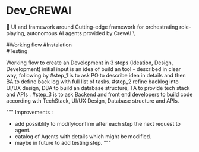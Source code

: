 # Dev_CREWAI 

🤖 UI and framework around Cutting-edge framework for orchestrating role-playing, autonomous AI agents provided by CrewAI.\ 

#Working flow
#Instalation  
#Testing

Working flow to create an Development in 3 steps (Ideation, Design, Development) initial input is an idea of build an tool - described in clear way, following by
#step_1 is to ask PO to describe idea in details and then BA to define back log with full list of tasks.
#step_2 refine backlog into UI/UX design, DBA to build an database structure, TA to provide tech stack and APIs .
#step_3 is to ask Backend and front end developers to build code according wth TechStack, UI/UX Design, Database structure and APIs. 



"""
Improvements :
- add possiblity to modify/confirm after each step the next request to agent.
- catalog of Agents with details which might be modified. 
- maybe in future to add testing step.
"""